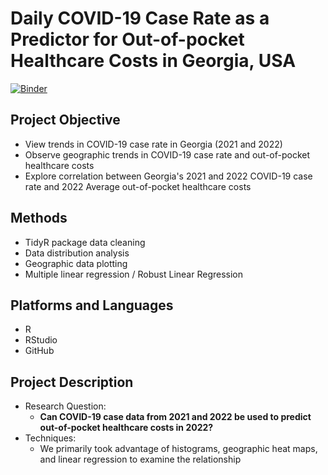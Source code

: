 
# Daily COVID-19 Case Rate as a Predictor for Out-of-pocket Healthcare Costs in Georgia, USA
[![Binder](https://mybinder.org/badge_logo.svg)](https://mybinder.org/v2/gh/bchiok/engrd302W-EDA-code/HEAD)

## Project Objective
* View trends in COVID-19 case rate in Georgia (2021 and 2022)
* Observe geographic trends in COVID-19 case rate and out-of-pocket healthcare costs
* Explore correlation between Georgia's 2021 and 2022 COVID-19 case rate and 2022 Average out-of-pocket healthcare costs

## Methods
* TidyR package data cleaning
* Data distribution analysis
* Geographic data plotting
* Multiple linear regression / Robust Linear Regression

## Platforms and Languages
* R
* RStudio
* GitHub

## Project Description
* Research Question:
    * **Can COVID-19 case data from 2021 and 2022 be used to predict out-of-pocket healthcare costs in 2022?**
* Techniques:
    * We primarily took advantage of histograms, geographic heat maps, and linear regression to examine the relationship

